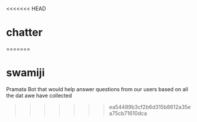 <<<<<<< HEAD
# chatter
=======
# swamiji

Pramata Bot that would help answer questions from our users based on all the dat awe have collected
>>>>>>> ea54489b3cf2b6d315b8612a35ea75cb71610dca
